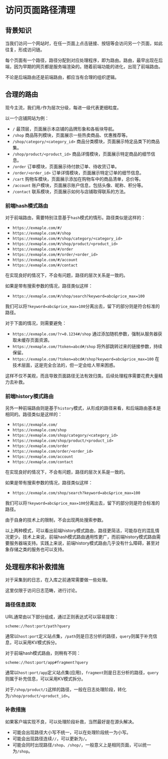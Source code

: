 # 访问页面路径清理

## 背景知识

当我们访问一个网站时，在任一页面上点击链接、按钮等会访问另一个页面，如此往复，形成访问链。

每个页面有一个路径，路径分配到对应处理程序，即为路由。路由，最早出现在后端，因为早期的网页都是服务端渲染的。随着前端功能的进化，出现了前端路由。

不论是后端路由还是前端路由，都应当有合理的组织逻辑。

## 合理的路由

现今主流，我们用`/`作为层次分级，每进一级代表更细粒度。

以一个店铺网站为例：

- `/` 最顶层，页面展示本店铺的品牌形象和各板块导航。
- `/shop` 商品陈列模块，页面展示一些热卖商品、优惠推荐等。
- `/shop/category/<category_id>` 商品分类模块，页面展示特定品类下的商品集。
- `/shop/product/<product_id>` 商品详情模块，页面展示特定商品的细节信息。
- `/order` 订单模块，页面展示待付款订单、待收货订单。
- `/order/<order_id>` 订单详情模块，页面展示特定订单的细节信息。
- `/cart` 购物车模块，页面展示添加在购物车中的商品清单，总价等。
- `/account` 账户模块，页面展示账户信息，包括头像、昵称、积分等。
- `/contact` 联系模块，页面展示如何与店铺取得联系的方法。

### 前端hash模式路由

对于前端路由，需要特别注意基于`hash`模式的情形。路径类似是这样的：

- `https://exmaple.com/#/`
- `https://exmaple.com/#/shop`
- `https://exmaple.com/#/shop/category/<category_id>`
- `https://exmaple.com/#/shop/product/<product_id>`
- `https://exmaple.com/#/order`
- `https://exmaple.com/#/order/<order_id>`
- `https://exmaple.com/#/account`
- `https://exmaple.com/#/contact`

在实现良好的情况下，不会有问题，路径的层次关系是一致的。

如果是带有搜索参数的情况，路径类似这样：

- `https://exmaple.com/#/shop/search?keyword=abc&price_max=100`

我们可以将`?keyword=abc&price_max=100`分离出去，留下的部分则是符合标准的路径。

对于下面的情况，则需要避免：

- `https://exmaple.com/?r=0.1234#/shop` 通过添加随机参数，强制从服务器获取未缓存页面资源。
- `https://exmaple.com/?token=abcd#/shop` 将外部跳转过来的链接参数，持续保留。
- `https://exmaple.com/?token=abcd#/shop?keyword=abc&price_max=100` 在技术层面，这是完全合法的，但一定会给人带来困惑。

这样不仅不美观，而且导致页面路径无法有效归类。后续处理程序需要花费大量精力去补救。

### 前端history模式路由

另外一种前端路由则是基于`history`模式，从形成的路径来看，和后端路由基本是相同的。路径类似是这样的：

- `https://exmaple.com/`
- `https://exmaple.com/shop`
- `https://exmaple.com/shop/category/<category_id>`
- `https://exmaple.com/shop/product/<product_id>`
- `https://exmaple.com/order`
- `https://exmaple.com/order/<order_id>`
- `https://exmaple.com/account`
- `https://exmaple.com/contact`

在实现良好的情况下，不会有问题，路径的层次关系是一致的。

如果是带有搜索参数的情况，路径类似这样：

- `https://exmaple.com/shop/search?keyword=abc&price_max=100`

我们可以将`?keyword=abc&price_max=100`分离出去，留下的部分则是符合标准的路径。

由于自身的技术上的限制，不会出现两处搜索参数。

以上两种模式，可以看出前端history模式路由，路径更简洁，可能存在的混乱情况更少。技术上来说，前端hash模式路由通用性更广，而前端history模式路由需要服务器端支持。实践上来说，前端history模式路由几乎没有什么障碍，甚至对象存储之类的服务也可以支持。

## 处理程序和补救措施

对于采集到的日志，在入库之前通常需要做一些处理。

这里仅限于访问日志范畴，进行讨论。

### 路径信息提取

URL通常由以下部分组成，通过正则表达式可以容易提取：

`scheme://host:port/path?query`

通常以`host:port`定义站点集，`/path`则是日志分析的路径，`query`则属于补充信息，可以采用KV模式拆分。

对于前端hash模式路由，则稍有不同：

`scheme://host:port/app#fragment?query`

通常以`host:port/app`定义站点集(应用)，`fragment`则是日志分析的路径，`query`则属于补充信息，可以采用KV模式拆分。

对于`/shop/product/1`这样的路径，一般在日志处理阶段，转化为`/shop/product/<product_id>`。

### 补救措施

如果客户端实现不良，可以处理阶段补救，当然最好是在源头解决。

- 可能会出现路径大小写不统一，可以在处理阶段统一为小写。
- 可能会出现路径连续`//`，可以更新为`/`。
- 可能会同时出现路径`/shop`、`/shop/`，一般意义上是相同页面，可以统一为`/shop`。